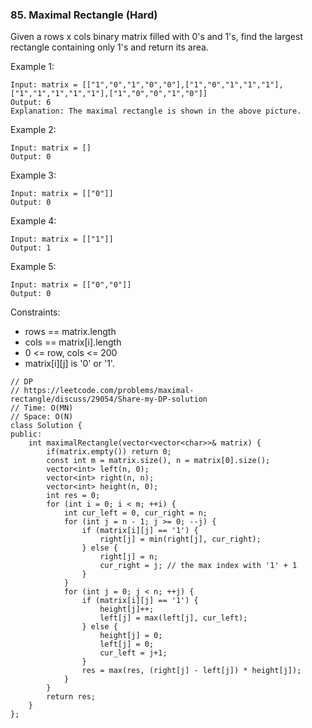 ### 85. Maximal Rectangle (Hard)

Given a rows x cols binary matrix filled with 0's and 1's, find the largest rectangle containing only 1's and return its area.

Example 1:

```
Input: matrix = [["1","0","1","0","0"],["1","0","1","1","1"],["1","1","1","1","1"],["1","0","0","1","0"]]
Output: 6
Explanation: The maximal rectangle is shown in the above picture.
```
Example 2:

```
Input: matrix = []
Output: 0
```
Example 3:

```
Input: matrix = [["0"]]
Output: 0
```
Example 4:

```
Input: matrix = [["1"]]
Output: 1
```
Example 5:

```
Input: matrix = [["0","0"]]
Output: 0
```

Constraints:

- rows == matrix.length
- cols == matrix[i].length
- 0 <= row, cols <= 200
- matrix[i][j] is '0' or '1'.

```
// DP
// https://leetcode.com/problems/maximal-rectangle/discuss/29054/Share-my-DP-solution
// Time: O(MN)
// Space: O(N)
class Solution {
public:
    int maximalRectangle(vector<vector<char>>& matrix) {
        if(matrix.empty()) return 0;
        const int m = matrix.size(), n = matrix[0].size();
        vector<int> left(n, 0);
        vector<int> right(n, n);
        vector<int> height(n, 0);
        int res = 0;
        for (int i = 0; i < m; ++i) {
            int cur_left = 0, cur_right = n;
            for (int j = n - 1; j >= 0; --j) {
                if (matrix[i][j] == '1') {
                    right[j] = min(right[j], cur_right);
                } else {
                    right[j] = n;
                    cur_right = j; // the max index with '1' + 1
                }
            }
            for (int j = 0; j < n; ++j) {
                if (matrix[i][j] == '1') {
                    height[j]++;
                    left[j] = max(left[j], cur_left);
                } else {
                    height[j] = 0;
                    left[j] = 0;
                    cur_left = j+1;
                }
                res = max(res, (right[j] - left[j]) * height[j]);
            }
        }
        return res;
    }
};
```
